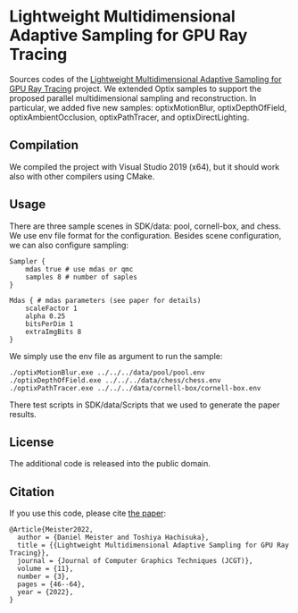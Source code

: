 # Lightweight Multidimensional Adaptive Sampling for GPU Ray Tracing
Sources codes of the <a href="https://jcgt.org/published/0011/03/03/">Lightweight Multidimensional Adaptive Sampling for GPU Ray Tracing</a> project. 
We extended Optix samples to support the proposed parallel multidimensional sampling and reconstruction. In particular, we added five new samples: optixMotionBlur, optixDepthOfField, optixAmbientOcclusion, optixPathTracer, and optixDirectLighting.

## Compilation
We compiled the project with Visual Studio 2019 (x64), but it should work also with other compilers using CMake.

## Usage
There are three sample scenes in SDK/data: pool, cornell-box, and chess. We use env file format for the configuration. Besides scene configuration, we can also configure sampling:
```
Sampler {
    mdas true # use mdas or qmc
    samples 8 # number of saples
}

Mdas { # mdas parameters (see paper for details)
    scaleFactor 1 
    alpha 0.25
    bitsPerDim 1
    extraImgBits 8 
}
```

We simply use the env file as argument to run the sample:
```
./optixMotionBlur.exe ../../../data/pool/pool.env
./optixDepthOfField.exe ../../../data/chess/chess.env
./optixPathTracer.exe ../../../data/cornell-box/cornell-box.env
```

There test scripts in SDK/data/Scripts that we used to generate the paper results.

## License
The additional code is released into the public domain. 

## Citation
If you use this code, please cite <a href="https://jcgt.org/published/0011/03/03/">the paper</a>:
```
@Article{Meister2022,
  author = {Daniel Meister and Toshiya Hachisuka},
  title = {{Lightweight Multidimensional Adaptive Sampling for GPU Ray Tracing}},
  journal = {Journal of Computer Graphics Techniques (JCGT)},
  volume = {11},
  number = {3},
  pages = {46--64},
  year = {2022},
}
```

